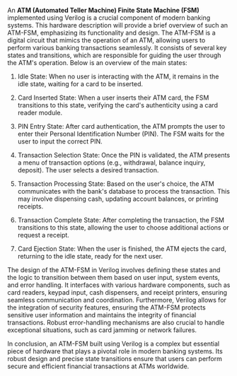 An **ATM (Automated Teller Machine) Finite State Machine (FSM)** implemented using Verilog is a crucial component of modern banking systems. This hardware description will provide a brief overview of such an ATM-FSM, emphasizing its functionality and design.
The ATM-FSM is a digital circuit that mimics the operation of an ATM, allowing users to perform various banking transactions seamlessly. It consists of several key states and transitions, which are responsible for guiding the user through the ATM's operation. Below is an overview of the main states:

1. Idle State: When no user is interacting with the ATM, it remains in the idle state, waiting for a card to be inserted.

2. Card Inserted State: When a user inserts their ATM card, the FSM transitions to this state, verifying the card's authenticity using a card reader module.

3. PIN Entry State: After card authentication, the ATM prompts the user to enter their Personal Identification Number (PIN). The FSM waits for the user to input the correct PIN.

4. Transaction Selection State: Once the PIN is validated, the ATM presents a menu of transaction options (e.g., withdrawal, balance inquiry, deposit). The user selects a desired transaction.

5. Transaction Processing State: Based on the user's choice, the ATM communicates with the bank's database to process the transaction. This may involve dispensing cash, updating account balances, or printing receipts.

6. Transaction Complete State: After completing the transaction, the FSM transitions to this state, allowing the user to choose additional actions or request a receipt.

7. Card Ejection State: When the user is finished, the ATM ejects the card, returning to the idle state, ready for the next user.

The design of the ATM-FSM in Verilog involves defining these states and the logic to transition between them based on user input, system events, and error handling. It interfaces with various hardware components, such as card readers, keypad input, cash dispensers, and receipt printers, ensuring seamless communication and coordination.
Furthermore, Verilog allows for the integration of security features, ensuring the ATM-FSM protects sensitive user information and maintains the integrity of financial transactions. Robust error-handling mechanisms are also crucial to handle exceptional situations, such as card jamming or network failures.

In conclusion, an ATM-FSM built using Verilog is a complex but essential piece of hardware that plays a pivotal role in modern banking systems. Its robust design and precise state transitions ensure that users can perform secure and efficient financial transactions at ATMs worldwide.
